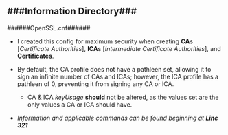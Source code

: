###Information Directory###
---
######OpenSSL.cnf######
  - I created this config for maximum security when creating **CA**s [_Certificate Authorities_], **ICA**s [_Intermediate Certificate Authorities_], and **Certificates**.

- By default, the CA profile does not have a pathleen set, allowing it to sign an infinite number of CAs and ICAs; however, the ICA profile has a pathleen of 0, preventing it from signing any CA or ICA.
  - CA & ICA _keyUsage_ **should** not be altered, as the values set are the only values a CA or ICA should have.

- _Information and applicable commands can be found beginning at_ ___Line 321___
